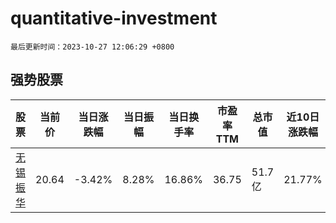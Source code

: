 # quantitative-investment

`最后更新时间：2023-10-27 12:06:29 +0800`

## 强势股票

|股票|当前价|当日涨跌幅|当日振幅|当日换手率|市盈率TTM|总市值|近10日涨跌幅|
|----|----|----|----|----|----|----|----|
|[无锡振华](https://xueqiu.com/S/SH605319)|20.64|-3.42%|8.28%|16.86%|36.75|51.7亿|21.77%|
